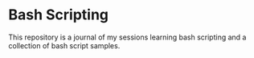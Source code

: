 # Bash Scripting  

This repository is a journal of my sessions learning bash scripting and a collection of bash script samples.
